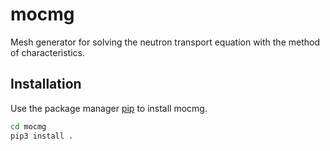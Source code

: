 # mocmg
Mesh generator for solving the neutron transport equation with the method of characteristics.

## Installation
Use the package manager [pip](https://pip.pypa.io/en/stable/) to install mocmg.
```bash
cd mocmg
pip3 install .
```
